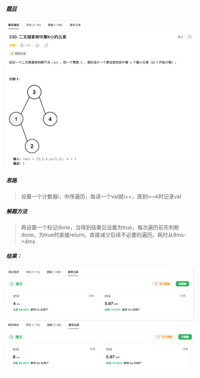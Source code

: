 ##### [题目](https://leetcode.cn/problems/kth-smallest-element-in-a-bst/?envType=study-plan-v2&envId=top-interview-150)
![pic](img.png)

##### 思路
> 设置一个计数器i，中序遍历，每读一个val就i++，直到i==k时记录val

##### 解题方法
> 再设置一个标记done，当得到结果后设置为true，每次遍历前先判断done，为true时直接return。直接减少后续不必要的遍历。耗时从8ms->4ms
##### 结果：

![pic](result.png)
![pic](result2.png)